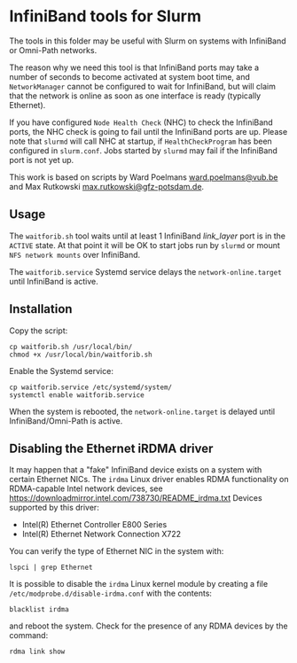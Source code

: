 # InfiniBand tools for Slurm

The tools in this folder may be useful with Slurm on systems with InfiniBand or Omni-Path networks.

The reason why we need this tool is that InfiniBand ports may take a number of seconds to become activated at system boot time,
and `NetworkManager` cannot be configured to wait for InfiniBand,
but will claim that the network is online as soon as one interface is ready (typically Ethernet).

If you have configured `Node Health Check` (NHC) to check the InfiniBand ports,
the NHC check is going to fail until the InfiniBand ports are up.
Please note that `slurmd` will call NHC at startup, if `HealthCheckProgram` has been configured in `slurm.conf`.
Jobs started by `slurmd` may fail if the InfiniBand port is not yet up.

This work is based on scripts by Ward Poelmans <ward.poelmans@vub.be> and Max Rutkowski <max.rutkowski@gfz-potsdam.de>.

Usage
-----

The `waitforib.sh` tool waits until at least 1 InfiniBand *link_layer* port is in the `ACTIVE` state.
At that point it will be OK to start jobs run by `slurmd` or mount `NFS network mounts` over InfiniBand.

The `waitforib.service` Systemd service delays the `network-online.target` until InfiniBand is active.

Installation
--------------

Copy the script:
```
cp waitforib.sh /usr/local/bin/
chmod +x /usr/local/bin/waitforib.sh
```

Enable the Systemd service:
```
cp waitforib.service /etc/systemd/system/
systemctl enable waitforib.service
```

When the system is rebooted, the `network-online.target` is delayed until InfiniBand/Omni-Path is active.

Disabling the Ethernet iRDMA driver
----------------------------------------

It may happen that a "fake" InfiniBand device exists on a system with certain Ethernet NICs.
The `irdma` Linux driver enables RDMA functionality on RDMA-capable Intel network devices,
see https://downloadmirror.intel.com/738730/README_irdma.txt
Devices supported by this driver:

- Intel(R) Ethernet Controller E800 Series
- Intel(R) Ethernet Network Connection X722

You can verify the type of Ethernet NIC in the system with:
```
lspci | grep Ethernet
```

It is possible to disable the `irdma` Linux kernel module by creating a
file `/etc/modprobe.d/disable-irdma.conf` with the contents:
```
blacklist irdma
```
and reboot the system.
Check for the presence of any RDMA devices by the command:
```
rdma link show
```
